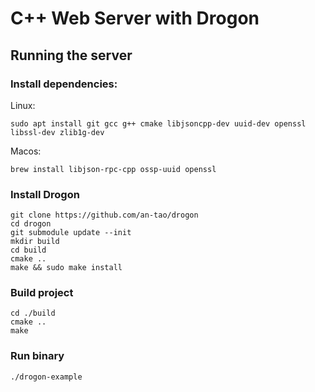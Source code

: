 # C++ Web Server with Drogon

## Running the server
### Install dependencies:
Linux:  
```shell 
sudo apt install git gcc g++ cmake libjsoncpp-dev uuid-dev openssl libssl-dev zlib1g-dev
```
Macos:  
```shell 
brew install libjson-rpc-cpp ossp-uuid openssl
```

### Install Drogon
```shell
git clone https://github.com/an-tao/drogon
cd drogon
git submodule update --init
mkdir build
cd build
cmake ..
make && sudo make install
```

### Build project
```shell
cd ./build
cmake ..
make
```

### Run binary
```shell
./drogon-example
```
